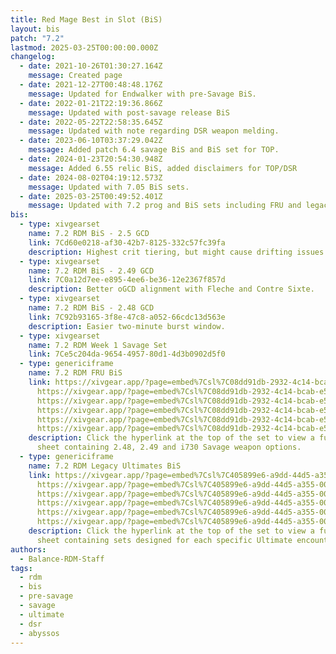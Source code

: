 ```yaml
---
title: Red Mage Best in Slot (BiS)
layout: bis
patch: "7.2"
lastmod: 2025-03-25T00:00:00.000Z
changelog:
  - date: 2021-10-26T01:30:27.164Z
    message: Created page
  - date: 2021-12-27T00:48:48.176Z
    message: Updated for Endwalker with pre-Savage BiS.
  - date: 2022-01-21T22:19:36.866Z
    message: Updated with post-savage release BiS
  - date: 2022-05-22T22:58:35.645Z
    message: Updated with note regarding DSR weapon melding.
  - date: 2023-06-10T03:37:29.042Z
    message: Added patch 6.4 savage BiS and BiS set for TOP.
  - date: 2024-01-23T20:54:30.948Z
    message: Added 6.55 relic BiS, added disclaimers for TOP/DSR
  - date: 2024-08-02T04:19:12.573Z
    message: Updated with 7.05 BiS sets.
  - date: 2025-03-25T00:49:52.401Z
    message: Updated with 7.2 prog and BiS sets including FRU and legacy Ultimates
bis:
  - type: xivgearset
    name: 7.2 RDM BiS - 2.5 GCD
    link: 7Cd60e0218-af30-42b7-8125-332c57fc39fa
    description: Highest crit tiering, but might cause drifting issues with Embolden.
  - type: xivgearset
    name: 7.2 RDM BiS - 2.49 GCD
    link: 7C0a12d7ee-e895-4ee6-be36-12e2367f857d
    description: Better oGCD alignment with Fleche and Contre Sixte.
  - type: xivgearset
    name: 7.2 RDM BiS - 2.48 GCD
    link: 7C92b93165-3f8e-47c8-a052-66cdc13d563e
    description: Easier two-minute burst window.
  - type: xivgearset
    name: 7.2 RDM Week 1 Savage Set
    link: 7Ce5c204da-9654-4957-80d1-4d3b0902d5f0
  - type: genericiframe
    name: 7.2 RDM FRU BiS
    link: https://xivgear.app/?page=embed%7Csl%7C08dd91db-2932-4c14-bcab-e50936b7d407&onlySetIndex=3
      https://xivgear.app/?page=embed%7Csl%7C08dd91db-2932-4c14-bcab-e50936b7d407&onlySetIndex=4
      https://xivgear.app/?page=embed%7Csl%7C08dd91db-2932-4c14-bcab-e50936b7d407&onlySetIndex=6
      https://xivgear.app/?page=embed%7Csl%7C08dd91db-2932-4c14-bcab-e50936b7d407&onlySetIndex=7
      https://xivgear.app/?page=embed%7Csl%7C08dd91db-2932-4c14-bcab-e50936b7d407&onlySetIndex=9
      https://xivgear.app/?page=embed%7Csl%7C08dd91db-2932-4c14-bcab-e50936b7d407&onlySetIndex=10
    description: Click the hyperlink at the top of the set to view a full composite
      sheet containing 2.48, 2.49 and i730 Savage weapon options.
  - type: genericiframe
    name: 7.2 RDM Legacy Ultimates BiS
    link: https://xivgear.app/?page=embed%7Csl%7C405899e6-a9dd-44d5-a355-0004dd1b5142&onlySetIndex=0
      https://xivgear.app/?page=embed%7Csl%7C405899e6-a9dd-44d5-a355-0004dd1b5142&onlySetIndex=1
      https://xivgear.app/?page=embed%7Csl%7C405899e6-a9dd-44d5-a355-0004dd1b5142&onlySetIndex=2
      https://xivgear.app/?page=embed%7Csl%7C405899e6-a9dd-44d5-a355-0004dd1b5142&onlySetIndex=3
      https://xivgear.app/?page=embed%7Csl%7C405899e6-a9dd-44d5-a355-0004dd1b5142&onlySetIndex=4
      https://xivgear.app/?page=embed%7Csl%7C405899e6-a9dd-44d5-a355-0004dd1b5142&onlySetIndex=5
    description: Click the hyperlink at the top of the set to view a full composite
      sheet containing sets designed for each specific Ultimate encounter.
authors:
  - Balance-RDM-Staff
tags:
  - rdm
  - bis
  - pre-savage
  - savage
  - ultimate
  - dsr
  - abyssos
---
```

